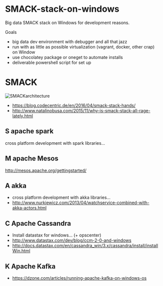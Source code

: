 # SMACK-stack-on-windows

Big data SMACK stack on Windows for development reasons. 

Goals
* big data dev environment with debugger and all that jazz
* run with as little as possible virtualization (vagrant, docker, other crap) on Window
* use chocolatey package or oneget to automate installs
* deliverable powershell script for set up

# SMACK
![SMACKarchitecture](https://1.bp.blogspot.com/-cbI_Y6FV6vs/VuKCw7s43eI/AAAAAAAAYOA/BjufOAmbk4I30R17clsncPSjNxvbX7FYA/s1600/%255Bie%2Blondon%2Bnov15%255D%2BFast%2BData%2Band%2BStreaming%2BAnalytics%2B%25282%2529.png)
* https://blog.codecentric.de/en/2016/04/smack-stack-hands/
* http://www.natalinobusa.com/2015/11/why-is-smack-stack-all-rage-lately.html
 
## S apache spark
cross platform development with spark libraries...

## M apache Mesos
http://mesos.apache.org/gettingstarted/

## A akka
* cross platform development with akka libraries...
* http://www.nurkiewicz.com/2013/04/watchservice-combined-with-akka-actors.html

## C Apache Cassandra
* Install datastax for windows... (+ opscenter)
* http://www.datastax.com/dev/blog/ccm-2-0-and-windows
* http://docs.datastax.com/en/cassandra_win/3.x/cassandra/install/installWin.html

## K Apache Kafka
* https://dzone.com/articles/running-apache-kafka-on-windows-os
